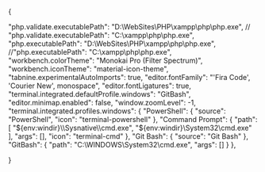 {
   
   "php.validate.executablePath": "D:\\WebSites\\PHP\\xampp\\php\\php.exe",
    // "php.validate.executablePath": "C:\\xampp\\php\\php.exe",
    "php.executablePath": "D:\\WebSites\\PHP\\xampp\\php\\php.exe",
    //"php.executablePath": "C:\\xampp\\php\\php.exe",
    "workbench.colorTheme": "Monokai Pro (Filter Spectrum)",
    "workbench.iconTheme": "material-icon-theme",
    "tabnine.experimentalAutoImports": true,
    "editor.fontFamily": "'Fira Code', 'Courier New', monospace",
    "editor.fontLigatures": true,
    "terminal.integrated.defaultProfile.windows": "GitBash",
    "editor.minimap.enabled": false,
    "window.zoomLevel": -1,
    "terminal.integrated.profiles.windows": {
        "PowerShell": {
            "source": "PowerShell",
            "icon": "terminal-powershell"
        },
        "Command Prompt": {
            "path": [
                "${env:windir}\\Sysnative\\cmd.exe",
                "${env:windir}\\System32\\cmd.exe"
            ],
            "args": [],
            "icon": "terminal-cmd"
        },
        "Git Bash": {
            "source": "Git Bash"
        },
        "GitBash": {
            "path": "C:\\WINDOWS\\System32\\cmd.exe",
            "args": []
        }
    },
    
}


